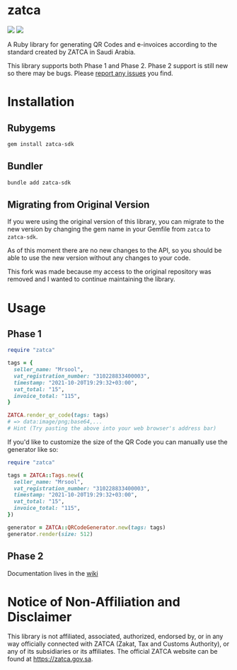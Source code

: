 # zatca
![](https://img.shields.io/gem/v/zatca) ![](https://img.shields.io/github/actions/workflow/status/obahareth/zatca/test.yml?branch=main)

A Ruby library for generating QR Codes and e-invoices according to the standard created by ZATCA in Saudi Arabia.

This library supports both Phase 1 and Phase 2. Phase 2 support is still new so there may be bugs. Please [report any issues](https://github.com/obahareth/zatca/issues/new) you find.

# Installation

## Rubygems
```sh
gem install zatca-sdk
```

## Bundler
```sh
bundle add zatca-sdk
```

## Migrating from Original Version
If you were using the original version of this library, you can migrate to the new version by changing the gem name in your Gemfile from `zatca` to `zatca-sdk`.

As of this moment there are no new changes to the API, so you should be able to use the new version without any changes to your code.

This fork was made because my access to the original repository was removed and I wanted to continue maintaining the library.

# Usage

## Phase 1
```rb
require "zatca"

tags = {
  seller_name: "Mrsool",
  vat_registration_number: "310228833400003",
  timestamp: "2021-10-20T19:29:32+03:00",
  vat_total: "15",
  invoice_total: "115",
}

ZATCA.render_qr_code(tags: tags)
# => data:image/png;base64,...
# Hint (Try pasting the above into your web browser's address bar)
```

If you'd like to customize the size of the QR Code you can manually use the generator like so:

```rb
require "zatca"

tags = ZATCA::Tags.new({
  seller_name: "Mrsool",
  vat_registration_number: "310228833400003",
  timestamp: "2021-10-20T19:29:32+03:00",
  vat_total: "15",
  invoice_total: "115",
})

generator = ZATCA::QRCodeGenerator.new(tags: tags)
generator.render(size: 512)
```

## Phase 2
Documentation lives in the [wiki](https://github.com/obahareth/zatca/wiki)

# Notice of Non-Affiliation and Disclaimer
This library is not affiliated, associated, authorized, endorsed by, or in any way officially connected with ZATCA (Zakat, Tax and Customs Authority), or any of its subsidiaries or its affiliates. The official ZATCA website can be found at https://zatca.gov.sa.
